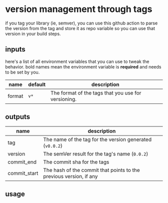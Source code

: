 # version management through tags

if you tag your library (ie, semver), you can use this github action to parse
the version from the tag and store it as repo variable so you can use that version
in your build steps.

## inputs

here's a list of all environment variables that you can use to tweak the behavior.
bold names mean the environment variable is **required** and needs to be set by you.

|name|default|description|
|--|--|--|
|format|`v*`|The format of the tags that you use for versioning.|

## outputs

|name|description|
|--|--|
|tag|The name of the tag for the version generated (`v0.0.2`)|
|version|The semVer result for the tag's name (`0.0.2`)|
|commit_end|The commit sha for the tags|
|commit_start|The hash of the commit that points to the previous version, if any|

## usage
